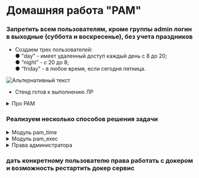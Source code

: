 # Домашняя работа "PAM"

### Запретить всем пользователям, кроме группы admin логин в выходные (суббота и воскресенье), без учета праздников

+ Создаем трех пользователей:  
● ”day” - имеет удаленный доступ каждый день с 8 до 20;  
● “night” - с 20 до 8;  
● “friday” - в любое время, если сегодня пятница.  

![Альтернативный текст](https://i.ibb.co/SB5k0wc/1234.png)

+ Стенд готов к выполнению ЛР

<details>
  <summary>Про PAM</summary>
  
  PAM (Pluggable Authentication Modules - подключаемые модули
аутентификации) - это набор библиотек, которые позволяют
интегрировать различные методы аутентификации в виде единого
API, что позволяет предоставить единые механизмы для управления,
встраивания прикладных программ в процесс аутентификации.  
PAM решает следующие задачи:  
Authentication - Аутентификация, идентификация, процесс
подтверждения пользователем своей “подлинности”, ввод логина
и пароля;  
Authorization - Авторизация, процесс наделения пользователя
правами (предоставления доступа к каким-либо объектам);  
Accounting - Запись информации о произошедших событиях.  
  
</details>

### Реализуем несколько способов решения задачи

<details>
  <summary>Модуль pam_time</summary>
  
  + Настройки данного модуля хранятся в файле /etc/security/time.conf
  + Добавим в конец файла строки:  
    ```
    *;*;day;Al0800-2000  
    *;*;night;!Al0800-2000  
    *;*;friday;Fr  
    ```
    Разные параметры отделяются символом ";". Разберем первую
строку:

```
- “*” сервис, к которому применяется правило
- "*" имя терминала, к которому применяется правило
- имя пользователя (day), для которого данное правило будет действовать
- время (Al0800-2000), когда правило носит разрешающий характер
```
+ Теперь настроим PAM, так как по-умолчанию данный модуль не
подключен. Для этого приведем файл /etc/pam.d/sshd к виду:

```
account     required    pam_nologin.so
account     required    pam_time.so
```

+ Проверяем в отдельном терминале доступ к
серверу по ssh для созданных пользователей  

!!! В методичке было указано настроить /etc/pam.d/sshd
Не отрабатывало, пока не настроил - **/etc/pam.d/login**

У-успех
![Альтернативный текст](https://i.ibb.co/DRMZpBS/1234.png)
</details>

<details>
  <summary>Модуль pam_exec</summary>

+ Переустановил ВМ
+ В /etc/pam.d/sshd внес изменения:
```
account required pam_nologin.so  
account required pam_exec.so /usr/local/bin/test_login.sh
```
+ [test_login.sh](test_login.sh) 
<details>
  <summary>Про скрипт</summary>

При запуске данного скрипта PAM-модулем будет передана
переменная окружения PAM_USER, содержащая имя пользователя.
Скрипт содержит простую логику. Если имя пользователя friday, то
проверям день недели, если пятница, то возвращаем 0, если нет, то
1 и завершаем скрипт.
Если же указан другой пользователь, то в строке
is_day_hours=$(($(test $hour -ge 8; echo $?)+$(test $hour -lt
20; echo $?)))
происходит проверка принадлжит ли текущее значение времени
(переменная hour) диапазону от 8 до 20 часов. Если да, то
is_day_hours примет значение 0, если нет 1. Дальше проверяем имя
пользователя и соотвествие ему. Если пользователь day и часы
"дневные", то возвращаем 0, если пользователь night и часы НЕ
дневные, то так же возвращаем ноль. В противном случае скрипт
вернет 1. Если в PAM_USER указано какое-то другое имя пользователя,
то скрипт вернет 0.
На основании кода завершения скрипта модуль pam_exec принимает
решение. Если вернулся 0, то все в порядке и пользователь будет
авторизован, в обратном случае нет.

</details>
</details>

<details>
  <summary>Права администратора</summary>

Помимо внесения ограничений на вход пользователя в систему, мы
так же можем предоставить выбранному пользователю разные
права. Для примера рассмотрим предоставление прав root'а
определеному пользователю в системе. Обычно для этого
используются следующие варианты:  
+ пользователь заносится в группу wheel;
+ для него создается отдельный файл в /etc/sudoers.d/;
+ отдельная строка в /etc/sudoers.
Первый способ реализуется очень просто. Зайдя в систему под
root'ом нужно выполнить:  
**usermod -G wheel day**
Теперь зайдя в систему под пользователем **day** можно выполнить
команду **sudo -i** и получить консоль пользователя **root**. При этом
будет запрошен пароль того пользователя, под которым
осуществлен вход в систему (в данном случае **day**).

</details>

### дать конкретному пользователю права работать с докером и возможность рестартить докер сервис


